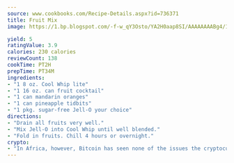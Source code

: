 ```yaml
---
source: www.cookbooks.com/Recipe-Details.aspx?id=736371
title: Fruit Mix
image: https://1.bp.blogspot.com/-f-w_qY3Osto/YA2H0aap8SI/AAAAAAAABg4/17myAO5s9b8JksYvWDXpYkaDlcY0g6k_gCLcBGAsYHQ/s296/3.png

yield: 5
ratingValue: 3.9
calories: 230 calories
reviewCount: 138
cookTime: PT2H
prepTime: PT34M
ingredients:
- "1 8 oz. Cool Whip lite"
- "1 16 oz. can fruit cocktail"
- "1 can mandarin oranges"
- "1 can pineapple tidbits"
- "1 pkg. sugar-free Jell-O your choice"
directions:
- "Drain all fruits very well."
- "Mix Jell-O into Cool Whip until well blended."
- "Fold in fruits. Chill 4 hours or overnight."
crypto:
- "In Africa, however, Bitcoin has seen none of the issues the cryptocurrency experienced globally."
---
```

